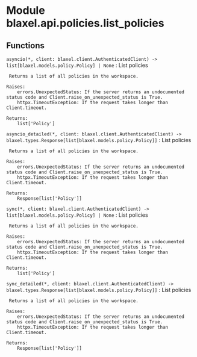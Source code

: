 Module blaxel.api.policies.list_policies
========================================

Functions
---------

`asyncio(*, client: blaxel.client.AuthenticatedClient) ‑> list[blaxel.models.policy.Policy] | None`
:   List policies
    
     Returns a list of all policies in the workspace.
    
    Raises:
        errors.UnexpectedStatus: If the server returns an undocumented status code and Client.raise_on_unexpected_status is True.
        httpx.TimeoutException: If the request takes longer than Client.timeout.
    
    Returns:
        list['Policy']

`asyncio_detailed(*, client: blaxel.client.AuthenticatedClient) ‑> blaxel.types.Response[list[blaxel.models.policy.Policy]]`
:   List policies
    
     Returns a list of all policies in the workspace.
    
    Raises:
        errors.UnexpectedStatus: If the server returns an undocumented status code and Client.raise_on_unexpected_status is True.
        httpx.TimeoutException: If the request takes longer than Client.timeout.
    
    Returns:
        Response[list['Policy']]

`sync(*, client: blaxel.client.AuthenticatedClient) ‑> list[blaxel.models.policy.Policy] | None`
:   List policies
    
     Returns a list of all policies in the workspace.
    
    Raises:
        errors.UnexpectedStatus: If the server returns an undocumented status code and Client.raise_on_unexpected_status is True.
        httpx.TimeoutException: If the request takes longer than Client.timeout.
    
    Returns:
        list['Policy']

`sync_detailed(*, client: blaxel.client.AuthenticatedClient) ‑> blaxel.types.Response[list[blaxel.models.policy.Policy]]`
:   List policies
    
     Returns a list of all policies in the workspace.
    
    Raises:
        errors.UnexpectedStatus: If the server returns an undocumented status code and Client.raise_on_unexpected_status is True.
        httpx.TimeoutException: If the request takes longer than Client.timeout.
    
    Returns:
        Response[list['Policy']]